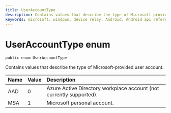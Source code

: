 ```yaml
---
title: UserAccountType
description: Contains values that describe the type of Microsoft-provided user account.
keywords: microsoft, windows, device relay, Android, Android api reference 
---
```


# UserAccountType enum

```
public enum UserAccountType
```

Contains values that describe the type of Microsoft-provided user account.

|Name | Value | Description |
|:-- |:-- |:-- |
| AAD |0| Azure Active Directory workplace account (not currently supported).|
| MSA |1| Microsoft personal account.|

